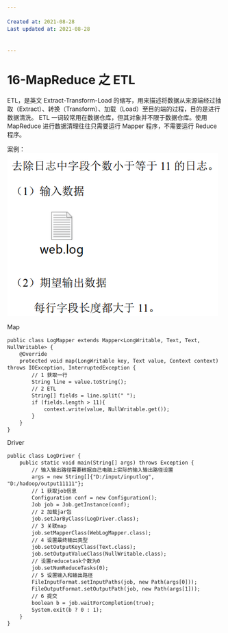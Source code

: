 ```yaml
---

Created at: 2021-08-28
Last updated at: 2021-08-28


---
```


# 16-MapReduce 之 ETL


ETL，是英文 Extract-Transform-Load 的缩写，用来描述将数据从来源端经过抽取（Extract）、转换（Transform）、加载（Load）至目的端的过程，目的是进行数据清洗。 ETL 一词较常用在数据仓库，但其对象并不限于数据仓库。使用 MapReduce 进行数据清理往往只需要运行 Mapper 程序，不需要运行 Reduce 程序。

案例：
![unknown_filename.png](./_resources/16-MapReduce_之_ETL.resources/unknown_filename.png)

Map
```
public class LogMapper extends Mapper<LongWritable, Text, Text, NullWritable> {
    @Override
    protected void map(LongWritable key, Text value, Context context) throws IOException, InterruptedException {
        // 1 获取一行
        String line = value.toString();
        // 2 ETL
        String[] fields = line.split(" ");
        if (fields.length > 11){
            context.write(value, NullWritable.get());
        }
    }
}
```

Driver
```
public class LogDriver {
    public static void main(String[] args) throws Exception {
        // 输入输出路径需要根据自己电脑上实际的输入输出路径设置
        args = new String[]{"D:/input/inputlog", "D:/hadoop/output11111"};
        // 1 获取job信息
        Configuration conf = new Configuration();
        Job job = Job.getInstance(conf);
        // 2 加载jar包
        job.setJarByClass(LogDriver.class);
        // 3 关联map
        job.setMapperClass(WebLogMapper.class);
        // 4 设置最终输出类型
        job.setOutputKeyClass(Text.class);
        job.setOutputValueClass(NullWritable.class);
        // 设置reducetask个数为0
        job.setNumReduceTasks(0);
        // 5 设置输入和输出路径
        FileInputFormat.setInputPaths(job, new Path(args[0]));
        FileOutputFormat.setOutputPath(job, new Path(args[1]));
        // 6 提交
        boolean b = job.waitForCompletion(true);
        System.exit(b ? 0 : 1);
    }
}
```

